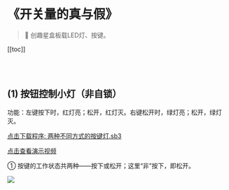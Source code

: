 # 《开关量的真与假》

> 🧰 创趣星盒板载LED灯、按键。

[[toc]]

<br><br>

## (1) 按钮控制小灯（非自锁）

功能：左键按下时，红灯亮；松开，红灯灭。右键松开时，绿灯亮；松开，绿灯灭。

<a href="/tutorial/starbox_collection/sb3/02/两种不同方式的按键灯.sb3">点击下载程序: 两种不同方式的按键灯.sb3</a>

<a href="https://www.cfunworld.com" target="_blank">点击查看演示视频</a>

① 按键的工作状态共两种——按下或松开；这里“非”按下，即松开。

<img src="/images/02/两种不同方式的按键灯.png">








